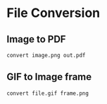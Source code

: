 # File Conversion

## Image to PDF

```
convert image.png out.pdf
```

## GIF to Image frame

```
convert file.gif frame.png
```
